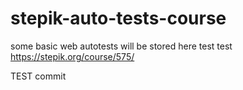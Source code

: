 # stepik-auto-tests-course
some basic web autotests will be stored here
test test
https://stepik.org/course/575/

TEST commit

